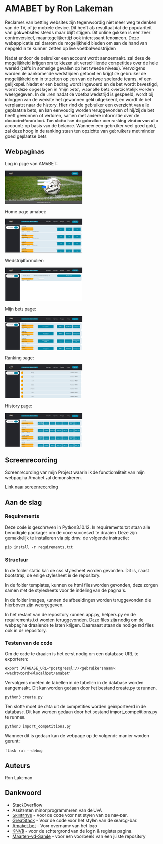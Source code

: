 # AMABET by Ron Lakeman
Reclames van betting websites zijn tegenwoordig niet meer weg te denken van de TV, of je mobiele device. Dit heeft als resultaat dat de populariteit van gokwebsites steeds maar blijft stijgen. Dit online gokken is een zeer controversieel, maar tegelijkertijd ook interessant fenomeen. Deze webapplicatie zal daarom de mogelijkheid bieden om aan de hand van nepgeld in te kunnen zetten op live voetbalwedstrijden.

Nadat er door de gebruiker een account wordt aangemaakt, zal deze de mogelijkheid krijgen om te kiezen uit verschillende competities over de hele wereld (zelfs in sommige gevallen op het tweede niveau). Vervolgens worden de aankomende wedstrijden getoont en krijgt de gebruiker de mogelijkheid om in te zetten op een van de twee spelende teams, of een gelijkspel. Nadat er een bedrag wordt ingevoerd en de bet wordt bevestigd, wordt deze opgeslagen in 'mijn bets', waar alle bets overzichtelijk worden weergegeven. In de uren nadat de voetbalwedstrijd is gespeeld, wordt bij inloggen van de wedsite het gewonnen geld uitgekeerd, en wordt de bet verplaatst naar de history. Hier vind de gebruiker een overzicht van alle geplaatste bets, en kan eenvoudig worden teruggevonden of hij/zij de bet heeft gewonnen of verloren, samen met andere informatie over de desbetreffende bet. Ten slotte kan de gebruiker een ranking vinden van alle accounts op basis van de belance. Wanneer een gebruiker veel goed gokt, zal deze hoog in de ranking staan ten opzichte van gebruikers met minder goed geplaatse bets.

## Webpaginas
Log in page van AMABET:

<img src="images/image.png" alt="Log in page AMABET" style="width: 50%;">

Home page amabet:

<img src="images/image-1.png" alt="Home page AMABET" style="width: 50%;">

Wedstrijdformulier:

<img src="images/image-2.png" alt="Home page AMABET" style="width: 50%;">

Mijn bets page:

<img src="images/image-3.png" alt="Home page AMABET" style="width: 50%;">

Ranking page:

<img src="images/image-5.png" alt="Home page AMABET" style="width: 50%;">

History page:

<img src="images/image-4.png" alt="Home page AMABET" style="width: 50%;">


## Screenrecording
Screenrecording van mijn Project waarin ik de functionaliteit van mijn webpagina Amabet zal demonstreren.

[Link naar screenrecording](https://video.uva.nl/media/Minor%20Programmeren%3A%20Demonstratie%20webapplicatie%20Amabet/0_5htwjcyj)



## Aan de slag 

### Requirements
Deze code is geschreven in Python3.10.12. In requirements.txt staan alle benodigde packages om de code succesvol te draaien. Deze zijn gemakkelijk te installeren via pip dmv. de volgende instructie:

```
pip install -r requirements.txt
```

### Structuur
In de folder static kan de css stylesheet worden gevonden. Dit is, naast bootstrap, de enige stylesheet in de repository.

In de folder templates, kunnen de html files worden gevonden, deze zorgen samen met de stylesheets voor de indeling van de pagina's.

In de folder images, kunnen de afbeeldingen worden teruggevonden die hierboven zijn weergegeven.


In het restant van de repository kunnen app.py, helpers.py en de requirements.txt worden teruggevonden. Deze files zijn nodig om de webpagina draaiende te laten krijgen. Daarnaast staan de nodige md files ook in de repository.

### Testen van de code

Om de code te draaien is het eerst nodig om een database URL te exporteren: 

```
export DATABASE_URL="postgresql://<gebruikersnaam>:<wachtwoord>@localhost/amabet"
```

Vervolgens moeten de tabellen in de tabellen in de database worden aangemaakt. Dit kan worden gedaan door het bestand create.py te runnen.

```
python3 create.py
```

Ten slotte moet de data uit de competities worden geimporteerd in de database. Dit kan worden gedaan door het bestand import_competitions.py te runnen.

```
python3 import_competitions.py
```

Wanneer dit is gedaan kan de webpage op de volgende manier worden gerunt:
```
flask run --debug
```

## Auteurs 
Ron Lakeman

## Dankwoord 
* StackOverflow
* Assitenten minor programmeren van de UvA
* [Skillthrive](https://www.youtube.com/watch?v=PwWHL3RyQgk&t=670sl) - Voor de code voor het stylen van de nav-bar.
* [GreatStack](https://www.youtube.com/watch?v=9hnJsNIBq1g&t=578s) - Voor de code voor het stylen van de searcg-bar.
* [Amabet.bet](https://www.amabet.bet/home?sport=Soccer&live=Tennis) - Voor overname van het logo
* [KNVB](https://www.knvb.nl/nieuws/themas/veiligheid/68237/topoverleg-over-aanpak-gastvrij-en-veilig-voetbal) - voor de achtergrond van de login & register pagina.
* [Maarten-vd-Sande](https://github.com/Maarten-vd-Sande/voorbeeldRepo) - voor een voorbeeld van een juiste repository



